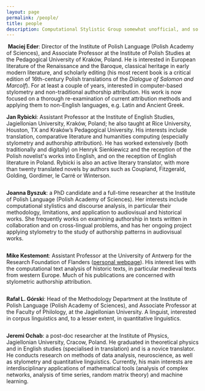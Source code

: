 ```yaml
---
layout: page
permalink: /people/
title: people
description: Computational Stylistic Group somewhat unofficial, and so is its membership. Nevertheless at least a few people have been associated with the Group for a while.
---
```






<div class="img_row_people">
    <img class="col one left" src="{{ site.baseurl }}/assets/img/maciej_eder.png" alt="" title="example image"/>
    <span class="col two left"><strong>Maciej Eder</strong>: Director of the Institute of Polish Language (Polish Academy of Sciences), and Associate Professor at the Institute of Polish Studies at the Pedagogical University of Kraków, Poland. He is interested in European literature of the Renaissance and the Baroque, classical heritage in early modern literature, and scholarly editing (his most recent book is a critical edition of 16th-century Polish translations of the <i>Dialogue of Salomon and Marcolf</i>). For at least a couple of years, interested in computer-based stylometry and non-traditional authorship attribution. His work is now focused on a thorough re-examination of current attribution methods and applying them to non-English languages, e.g. Latin and Ancient Greek.</span>
</div>

<div class="img_row_people">
    <img class="col one left" src="{{ site.baseurl }}/assets/img/jan_rybicki.png" alt="" title="example image"/>
    <p class="col two left"><strong>Jan Rybicki</strong>: Assistant Professor at the Institute of English Studies, Jagiellonian University, Kraków, Poland; he also taught at Rice University, Houston, TX and Kraków’s Pedagogical University. His interests include translation, comparative literature and humanities computing (especially stylometry and authorship attribution). He has worked extensively (both traditionally and digitally) on Henryk Sienkiewicz and the reception of the Polish novelist's works into English, and on the reception of English literature in Poland. Rybicki is also an active literary translator, with more than twenty translated novels by authors such as Coupland, Fitzgerald, Golding, Gordimer, le Carré or Winterson.</p>
</div>

<div class="img_row_people">
    <img class="col one left" src="{{ site.baseurl }}/assets/img/joanna_byszuk.png" alt="" title="example image"/>
    <p class="col two left"><strong>Joanna Byszuk</strong>: a PhD candidate and a full-time researcher at the Institute of Polish Language (Polish Academy of Sciences). Her interests include computational stylistics and discourse analysis, in particular their methodology, limitations, and application to audiovisual and historical works. She frequently works on examining authorship in texts written in collaboration and on cross-lingual problems, and has her ongoing project applying stylometry to the study of authorship patterns in audiovisual works.</p>
</div>

<div class="img_row_people">
    <img class="col one left" src="{{ site.baseurl }}/assets/img/kestemont_pers.jpg" alt="" title="example image"/>
    <p class="col two left"><strong>Mike Kestemont</strong>: Assistant Professor at the University of Antwerp for the Research Foundation of Flanders (<a href="http://www.mike-kestemont.org" target="_blank">personal webpage</a>). His interest lies with the computational text analysis of historic texts, in particular medieval texts from western Europe. Much of his publications are concerned with stylometric authorship attribution.</p>
</div>

<div class="img_row_people">
    <img class="col one left" src="{{ site.baseurl }}/assets/img/rafal_gorski.png" alt="" title="example image"/>
    <p class="col two left"><strong>Rafał L. Górski</strong>: Head of the Methodology Department at the Institute of Polish Language (Polish Academy of Sciences), and Associate Professor at the Faculty of Philology, at the Jagiellonian University. A linguist, interested in corpus linguistics and, to a lesser extent, in quantitative linguistics. </p>
</div>

<div class="img_row_people">
    <img class="col one left" src="{{ site.baseurl }}/assets/img/jeremi_ochab.png" alt="" title="example image"/>
    <p class="col two left"><strong>Jeremi Ochab</strong>: a post-doc researcher at the Institute of Physics, Jagiellonian University, Cracow, Poland. He graduated in theoretical physics and in English studies (specialised in translation) and is a novice translator. He conducts research on methods of data analysis, neuroscience, as well as stylometry and quantitative linguistics. Currently, his main interests are interdisciplinary applications of mathematical tools (analysis of complex networks, analysis of time series, random matrix theory) and machine learning.</p>
</div>

